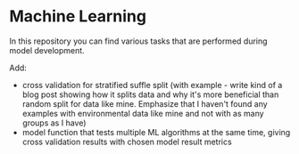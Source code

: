 # Machine Learning

In this repository you can find various tasks that are performed during model development. 


Add:
- cross validation for stratified suffle split (with example - write kind of a blog post showing how it splits data and why it's more beneficial than random split for data like mine. Emphasize that I haven't found any examples with environmental data like mine and not with as many groups as I have)
- model function that tests multiple ML algorithms at the same time, giving cross validation results with chosen model result metrics
